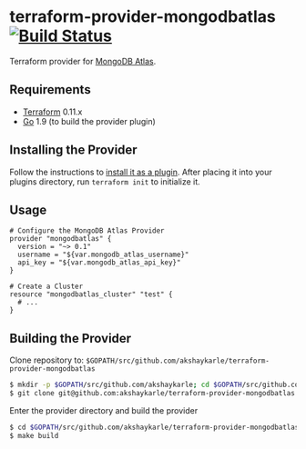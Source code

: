 # terraform-provider-mongodbatlas [![Build Status](https://travis-ci.org/akshaykarle/terraform-provider-mongodbatlas.svg?branch=master)](https://travis-ci.org/akshaykarle/terraform-provider-mongodbatlas)
Terraform provider for [MongoDB Atlas](https://www.mongodb.com/cloud/atlas).

## Requirements
-	[Terraform](https://www.terraform.io/downloads.html) 0.11.x
-	[Go](https://golang.org/doc/install) 1.9 (to build the provider plugin)

## Installing the Provider
Follow the instructions to [install it as a plugin](https://www.terraform.io/docs/plugins/basics.html#installing-a-plugin). After placing it into your plugins directory, run `terraform init` to initialize it.

## Usage
```
# Configure the MongoDB Atlas Provider
provider "mongodbatlas" {
  version = "~> 0.1"
  username = "${var.mongodb_atlas_username}"
  api_key = "${var.mongodb_atlas_api_key}"
}

# Create a Cluster
resource "mongodbatlas_cluster" "test" {
  # ...
}
```

## Building the Provider
Clone repository to: `$GOPATH/src/github.com/akshaykarle/terraform-provider-mongodbatlas`

```sh
$ mkdir -p $GOPATH/src/github.com/akshaykarle; cd $GOPATH/src/github.com/akshaykarle
$ git clone git@github.com:akshaykarle/terraform-provider-mongodbatlas
```

Enter the provider directory and build the provider

```sh
$ cd $GOPATH/src/github.com/akshaykarle/terraform-provider-mongodbatlas
$ make build
```
